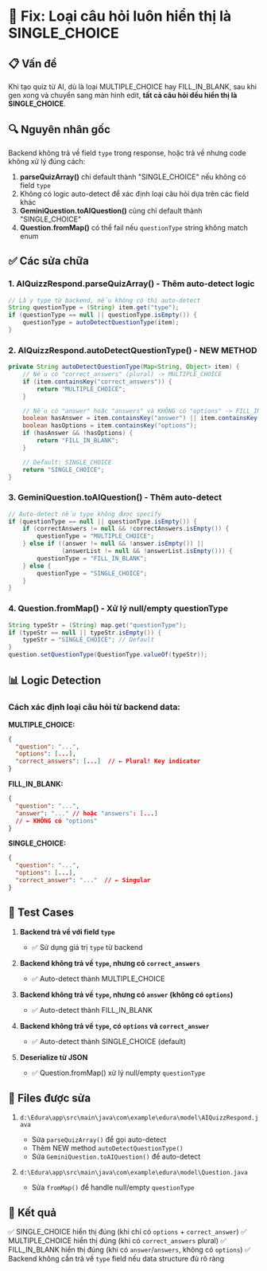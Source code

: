 # 🔧 Fix: Loại câu hỏi luôn hiển thị là SINGLE_CHOICE

## 📋 Vấn đề

Khi tạo quiz từ AI, dù là loại MULTIPLE_CHOICE hay FILL_IN_BLANK, sau khi gen xong và chuyển sang màn hình edit, **tất cả câu hỏi đều hiển thị là SINGLE_CHOICE**.

## 🔍 Nguyên nhân gốc

Backend không trả về field `type` trong response, hoặc trả về nhưng code không xử lý đúng cách:

1. **parseQuizArray()** chỉ default thành "SINGLE_CHOICE" nếu không có field `type`
2. Không có logic auto-detect để xác định loại câu hỏi dựa trên các field khác
3. **GeminiQuestion.toAIQuestion()** cũng chỉ default thành "SINGLE_CHOICE"
4. **Question.fromMap()** có thể fail nếu `questionType` string không match enum

## ✅ Các sửa chữa

### 1. **AIQuizzRespond.parseQuizArray()** - Thêm auto-detect logic

```java
// Lấy type từ backend, nếu không có thì auto-detect
String questionType = (String) item.get("type");
if (questionType == null || questionType.isEmpty()) {
    questionType = autoDetectQuestionType(item);
}
```

### 2. **AIQuizzRespond.autoDetectQuestionType()** - NEW METHOD

```java
private String autoDetectQuestionType(Map<String, Object> item) {
    // Nếu có "correct_answers" (plural) -> MULTIPLE_CHOICE
    if (item.containsKey("correct_answers")) {
        return "MULTIPLE_CHOICE";
    }

    // Nếu có "answer" hoặc "answers" và KHÔNG có "options" -> FILL_IN_BLANK
    boolean hasAnswer = item.containsKey("answer") || item.containsKey("answers");
    boolean hasOptions = item.containsKey("options");
    if (hasAnswer && !hasOptions) {
        return "FILL_IN_BLANK";
    }

    // Default: SINGLE_CHOICE
    return "SINGLE_CHOICE";
}
```

### 3. **GeminiQuestion.toAIQuestion()** - Thêm auto-detect

```java
// Auto-detect nếu type không được specify
if (questionType == null || questionType.isEmpty()) {
    if (correctAnswers != null && !correctAnswers.isEmpty()) {
        questionType = "MULTIPLE_CHOICE";
    } else if ((answer != null && !answer.isEmpty()) ||
               (answerList != null && !answerList.isEmpty())) {
        questionType = "FILL_IN_BLANK";
    } else {
        questionType = "SINGLE_CHOICE";
    }
}
```

### 4. **Question.fromMap()** - Xử lý null/empty questionType

```java
String typeStr = (String) map.get("questionType");
if (typeStr == null || typeStr.isEmpty()) {
    typeStr = "SINGLE_CHOICE"; // Default
}
question.setQuestionType(QuestionType.valueOf(typeStr));
```

## 📊 Logic Detection

### Cách xác định loại câu hỏi từ backend data:

**MULTIPLE_CHOICE:**

```json
{
  "question": "...",
  "options": [...],
  "correct_answers": [...]  // ← Plural! Key indicator
}
```

**FILL_IN_BLANK:**

```json
{
  "question": "...",
  "answer": "..." // hoặc "answers": [...]
  // ← KHÔNG có "options"
}
```

**SINGLE_CHOICE:**

```json
{
  "question": "...",
  "options": [...],
  "correct_answer": "..."  // ← Singular
}
```

## 🧪 Test Cases

1. **Backend trả về với field `type`**

   - ✅ Sử dụng giá trị `type` từ backend

2. **Backend không trả về `type`, nhưng có `correct_answers`**

   - ✅ Auto-detect thành MULTIPLE_CHOICE

3. **Backend không trả về `type`, nhưng có `answer` (không có `options`)**

   - ✅ Auto-detect thành FILL_IN_BLANK

4. **Backend không trả về `type`, có `options` và `correct_answer`**

   - ✅ Auto-detect thành SINGLE_CHOICE (default)

5. **Deserialize từ JSON**
   - ✅ Question.fromMap() xử lý null/empty `questionType`

## 📌 Files được sửa

1. `d:\Edura\app\src\main\java\com\example\edura\model\AIQuizzRespond.java`

   - Sửa `parseQuizArray()` để gọi auto-detect
   - Thêm NEW method `autoDetectQuestionType()`
   - Sửa `GeminiQuestion.toAIQuestion()` để auto-detect

2. `d:\Edura\app\src\main\java\com\example\edura\model\Question.java`
   - Sửa `fromMap()` để handle null/empty `questionType`

## 🎯 Kết quả

✅ SINGLE_CHOICE hiển thị đúng (khi chỉ có `options` + `correct_answer`)
✅ MULTIPLE_CHOICE hiển thị đúng (khi có `correct_answers` plural)
✅ FILL_IN_BLANK hiển thị đúng (khi có `answer`/`answers`, không có `options`)
✅ Backend không cần trả về `type` field nếu data structure đủ rõ ràng
